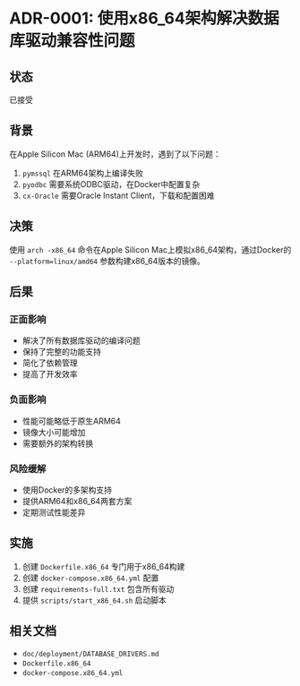 # ADR-0001: 使用x86_64架构解决数据库驱动兼容性问题

## 状态
已接受

## 背景
在Apple Silicon Mac (ARM64)上开发时，遇到了以下问题：
1. `pymssql` 在ARM64架构上编译失败
2. `pyodbc` 需要系统ODBC驱动，在Docker中配置复杂
3. `cx-Oracle` 需要Oracle Instant Client，下载和配置困难

## 决策
使用 `arch -x86_64` 命令在Apple Silicon Mac上模拟x86_64架构，通过Docker的 `--platform=linux/amd64` 参数构建x86_64版本的镜像。

## 后果

### 正面影响
- 解决了所有数据库驱动的编译问题
- 保持了完整的功能支持
- 简化了依赖管理
- 提高了开发效率

### 负面影响
- 性能可能略低于原生ARM64
- 镜像大小可能增加
- 需要额外的架构转换

### 风险缓解
- 使用Docker的多架构支持
- 提供ARM64和x86_64两套方案
- 定期测试性能差异

## 实施
1. 创建 `Dockerfile.x86_64` 专门用于x86_64构建
2. 创建 `docker-compose.x86_64.yml` 配置
3. 创建 `requirements-full.txt` 包含所有驱动
4. 提供 `scripts/start_x86_64.sh` 启动脚本

## 相关文档
- `doc/deployment/DATABASE_DRIVERS.md`
- `Dockerfile.x86_64`
- `docker-compose.x86_64.yml`
